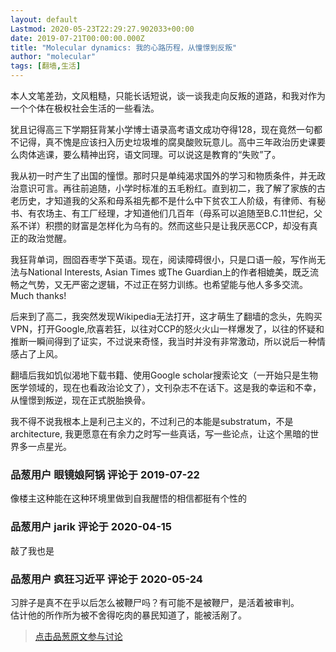 ```yaml
---
layout: default
Lastmod: 2020-05-23T22:29:27.902033+00:00
date: 2019-07-21T00:00:00.000Z
title: "Molecular dynamics: 我的心路历程，从憧憬到反叛"
author: "molecular"
tags: [翻墙,生活]
---
```


本人文笔差劲，文风粗糙，只能长话短说，谈一谈我走向反叛的道路，和我对作为一个个体在极权社会生活的一些看法。  
  
犹且记得高三下学期狂背某小学博士语录高考语文成功夺得128，现在竟然一句都不记得，真不愧是应该扫入历史垃圾堆的腐臭酸败玩意儿。高中三年政治历史课要么肉体逃课，要么精神出窍，语文同理。可以说这是教育的“失败”了。  
  
我从初一时产生了出国的憧憬。那时只是单纯渴求国外的学习和物质条件，并无政治意识可言。再往前追随，小学时标准的五毛粉红。直到初二，我了解了家族的古老历史，才知道我的父系和母系祖先都不是什么中下贫农工人阶级，有律师、有秘书、有农场主、有工厂经理，才知道他们几百年（母系可以追随至B.C.11世纪，父系不详）积攒的财富是怎样化为乌有的。然而这些只是让我厌恶CCP，却没有真正的政治觉醒。  
  
我狂背单词，囫囵吞枣学下英语。现在，阅读障碍很小，只是口语一般，写作尚无法与National Interests, Asian Times 或The Guardian上的作者相媲美，既乏流畅之气势，又无严密之逻辑，不过正在努力训练。也希望能与他人多多交流。Much thanks!  
  
后来到了高二，我突然发现Wikipedia无法打开，这才萌生了翻墙的念头，先购买VPN，打开Google,欣喜若狂，以往对CCP的怒火火山一样爆发了，以往的怀疑和推断一瞬间得到了证实，不过说来奇怪，我当时并没有非常激动，所以说后一种情感占了上风。  
  
翻墙后我如饥似渴地下载书籍、使用Google scholar搜索论文（一开始只是生物医学领域的，现在也看政治论文了），文刊杂志不在话下。这是我的幸运和不幸，从憧憬到叛逆，现在正式脱胎换骨。  
  
我不得不说我根本上是利己主义的，不过利己的本能是substratum，不是architecture, 我更愿意在有余力之时写一些真话，写一些论点，让这个黑暗的世界多一点星光。

            
### 品葱用户 **眼镜娘阿锅** 评论于 2019-07-22
        
像楼主这种能在这种环境里做到自我醒悟的相信都挺有个性的
        


            
### 品葱用户 **jarik** 评论于 2020-04-15
        
敲了我也是
        


            
### 品葱用户 **疯狂习近平** 评论于 2020-05-24
        
习胖子是真不在乎以后怎么被鞭尸吗？有可能不是被鞭尸，是活着被审判。  
估计他的所作所为被不舍得吃肉的暴民知道了，能被活剐了。
        






> [点击品葱原文参与讨论](https://pincong.rocks/article/2468)

